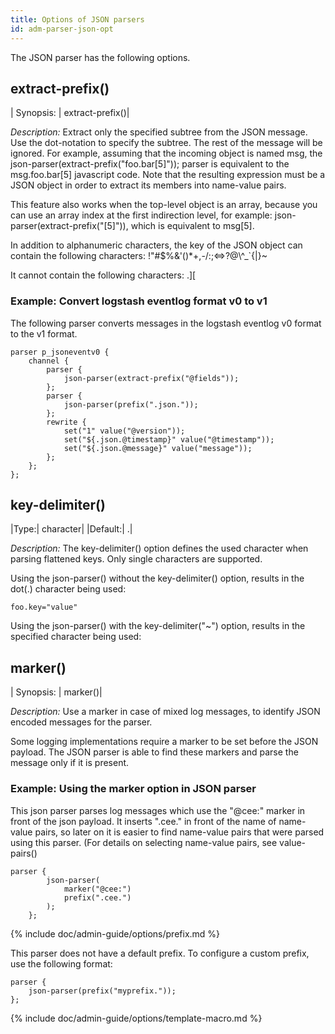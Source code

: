 ```yaml
---
title: Options of JSON parsers
id: adm-parser-json-opt
---
```

 
The JSON parser has the following options.

## extract-prefix()

|  Synopsis:  | extract-prefix()|

*Description:* Extract only the specified subtree from the JSON message.
Use the dot-notation to specify the subtree. The rest of the message
will be ignored. For example, assuming that the incoming object is named
msg, the json-parser(extract-prefix(\"foo.bar\[5\]\")); parser is
equivalent to the msg.foo.bar\[5\] javascript code. Note that the
resulting expression must be a JSON object in order to extract its
members into name-value pairs.

This feature also works when the top-level object is an array, because
you can use an array index at the first indirection level, for example:
json-parser(extract-prefix(\"\[5\]\")), which is equivalent to msg\[5\].

In addition to alphanumeric characters, the key of the JSON object can
contain the following characters:
!\"\#$%&\'()\*+,-/:;\<=\>?@\\\^\_\`{\|}\~

It cannot contain the following characters: .\]\[

### Example: Convert logstash eventlog format v0 to v1

The following parser converts messages in the logstash eventlog v0
format to the v1 format.

```config
parser p_jsoneventv0 {
    channel {
        parser {
            json-parser(extract-prefix("@fields"));
        };
        parser {
            json-parser(prefix(".json."));
        };
        rewrite {
            set("1" value("@version"));
            set("${.json.@timestamp}" value("@timestamp"));
            set("${.json.@message}" value("message"));
        };
    };
};
```

## key-delimiter()

|Type:|   character|
|Default:|           .|

*Description:* The key-delimiter() option defines the used character when parsing flattened keys. Only single characters are supported.

Using the json-parser() without the key-delimiter() option, results in the dot(.) character being used:

```config
foo.key="value"
```

Using the json-parser() with the key-delimiter("~") option, results in the specified character being used:


## marker()

|  Synopsis: |  marker()|

*Description:* Use a marker in case of mixed log messages, to identify
JSON encoded messages for the parser.

Some logging implementations require a marker to be set before the JSON
payload. The JSON parser is able to find these markers and parse the
message only if it is present.

### Example: Using the marker option in JSON parser

This json parser parses log messages which use the \"@cee:\" marker in
front of the json payload. It inserts \".cee.\" in front of the name of
name-value pairs, so later on it is easier to find name-value pairs that
were parsed using this parser. (For details on selecting name-value
pairs, see value-pairs()

```config
parser {
        json-parser(
            marker("@cee:")
            prefix(".cee.")
        );
    };
```

{% include doc/admin-guide/options/prefix.md %}

This parser does not have a default prefix. To configure a custom
prefix, use the following format:

```config
parser {
    json-parser(prefix("myprefix."));
};
```

{% include doc/admin-guide/options/template-macro.md %}
